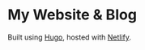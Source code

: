 # My Website & Blog

Built using [Hugo](https://gohugo.io/), hosted with [Netlify](https://app.netlify.com/).
